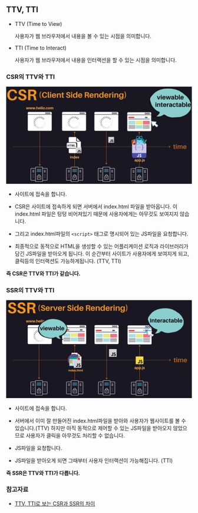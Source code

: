 ## TTV, TTI

- TTV (Time to View)

  사용자가 웹 브라우저에서 내용을 볼 수 있는 시점을 의미합니다.

- TTI (Time to Interact)

  사용자가 웹 브라우저에서 내용을 인터랙션을 할 수 있는 시점을 의미합니다.

### CSR의 TTV와 TTI

![](./CSR.png)

- 사이트에 접속을 합니다.

- CSR은 사이트에 접속하게 되면 서버에서 index.html 파일을 받아옵니다. 이 index.html 파일은 텅텅 비어져있기 때문에 사용자에게는 아무것도 보여지지 않습니다.

- 그리고 index.html파일의 `<script>` 태그로 명시되어 있는 JS파일을 요청합니다.

- 최종적으로 동적으로 HTML을 생성할 수 있는 어플리케이션 로직과 라이브러리가 담긴 JS파일을 받아오게 됩니다. 이 순간부터 사이트가 사용자에게 보여지게 되고, 클릭등의 인터랙션도 가능하게됩니다. (TTV, TTI)

**즉 CSR은 TTV와 TTI가 같습니다.**

### SSR의 TTV와 TTI

![](./SSR.png)

- 사이트에 접속을 합니다.

- 서버에서 이미 잘 만들어진 index.html파일을 받아와 사용자가 웹사이트를 볼 수 있습니다.(TTV)
  하지만 아직 동적으로 제어할 수 있는 JS파일을 받아오지 않았으므로 사용자가 클릭을 아무것도 처리할 수 없습니다.

- JS파일을 요청합니다.

- JS파일을 받아오게 되면 그때부터 사용자 인터랙션이 가능해집니다. (TTI)

**즉 SSR은 TTV와 TTI가 다릅니다.**

### 참고자료

- [TTV, TTI로 보는 CSR과 SSR의 차이](https://velog.io/@bcl0206/TTV%EC%99%80-TTI%EC%9D%98-%EA%B0%9C%EB%85%90%EA%B3%BC-CSR-SSR%EC%97%90%EC%84%9C-%EB%B9%84%EA%B5%90)
